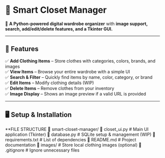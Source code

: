 # 🏡 Smart Closet Manager  

🚀 **A Python-powered digital wardrobe organizer** with **image support, search, add/edit/delete features, and a Tkinter GUI.**  

---

## 🎯 Features  
✅ **Add Clothing Items** – Store clothes with categories, colors, brands, and images  
✅ **View Items** – Browse your entire wardrobe with a simple UI  
✅ **Search & Filter** – Quickly find items by name, color, category, or brand  
✅ **Edit Items** – Modify clothing details (WIP)  
✅ **Delete Items** – Remove clothes from your inventory  
✅ **Image Display** – Shows an image preview if a valid URL is provided  

---

## 🖥️ Setup & Installation  

**FILE STRUCTURE 
📁 smart-closet-manager/
📄 closet_ui.py       # Main UI application (Tkinter)
📄 database.py        # SQLite setup & management (WIP)
📄 requirements.txt   # List of dependencies
📄 README.md          # Project documentation
📂 images/            # Store local clothing images (optional)
📄 .gitignore         # Ignore unnecessary files
